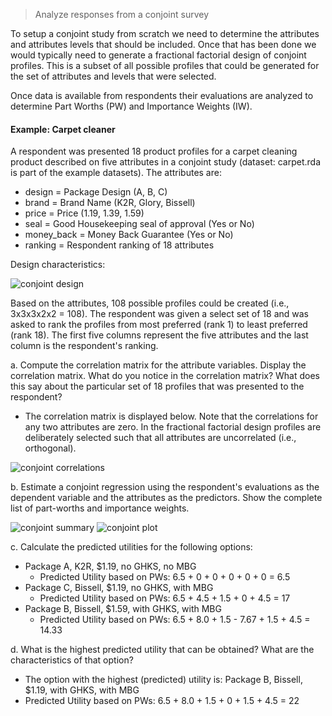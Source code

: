 > Analyze responses from a conjoint survey

To setup a conjoint study from scratch we need to determine the attributes and attributes levels that should be included. Once that has been done we would typically need to generate a fractional factorial design of conjoint profiles. This is a subset of all possible profiles that could be generated for the set of attributes and levels that were selected.

Once data is available from respondents their evaluations are analyzed to determine Part Worths (PW) and Importance Weights (IW).

#### Example: Carpet cleaner

A respondent was presented 18 product profiles for a carpet cleaning product described on five attributes in a conjoint study (dataset: carpet.rda is part of the example datasets). The attributes are:

- design = Package Design (A, B, C)
- brand = Brand Name (K2R, Glory, Bissell)
- price = Price (1.19, 1.39, 1.59)
- seal = Good Housekeeping seal of approval (Yes or No)
- money_back = Money Back Guarantee (Yes or No)
- ranking = Respondent ranking of 18 attributes

Design characteristics:

![conjoint design](figures_marketing/conjoint_carpet_design.png)

Based on the attributes, 108 possible profiles could be created (i.e., 3x3x3x2x2 = 108). The respondent was given a select set of 18 and was asked to rank the profiles from most preferred (rank 1) to least preferred (rank 18).  The first five columns represent the five attributes and the last column is the respondent's ranking.

a. Compute the correlation matrix for the attribute variables. Display the correlation matrix.  What do you notice in the correlation matrix? What does this say about the particular set of 18 profiles that was presented to the respondent?

* The correlation matrix is displayed below. Note that the correlations for any two attributes are zero. In the fractional factorial design profiles are deliberately selected such that all attributes are uncorrelated (i.e., orthogonal).

![conjoint correlations](figures_marketing/conjoint_corr_mat.png)

b. Estimate a conjoint regression using the respondent's evaluations as the dependent variable and the attributes as the predictors. Show the complete list of part-worths and importance weights.

![conjoint summary](figures_marketing/conjoint_summary.png)
![conjoint plot](figures_marketing/conjoint_plot.png)

c. Calculate the predicted utilities for the following options:

* Package A, K2R, $1.19, no GHKS, no MBG
	- Predicted Utility based on PWs: 6.5 + 0 + 0 + 0 + 0 + 0 = 6.5
* Package C, Bissell, $1.19, no GHKS, with MBG
	- Predicted Utility based on PWs: 6.5 + 4.5 + 1.5 + 0 + 4.5 = 17
* Package B, Bissell, $1.59, with GHKS, with MBG
	- Predicted Utility based on PWs: 6.5 + 8.0 + 1.5 - 7.67 + 1.5 + 4.5 = 14.33

d. What is the highest predicted utility that can be obtained? What are the characteristics of that option?

*	The option with the highest (predicted) utility is: Package B, Bissell, $1.19, with GHKS, with MBG
*	Predicted Utility based on PWs: 6.5 + 8.0 + 1.5 + 0 + 1.5 + 4.5 = 22
